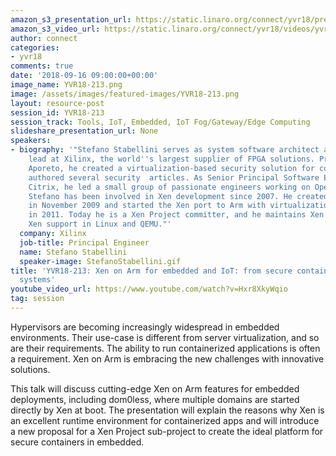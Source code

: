 ```yaml
---
amazon_s3_presentation_url: https://static.linaro.org/connect/yvr18/presentations/yvr18-213.pdf
amazon_s3_video_url: https://static.linaro.org/connect/yvr18/videos/yvr18-213.mp4
author: connect
categories:
- yvr18
comments: true
date: '2018-09-16 09:00:00+00:00'
image_name: YVR18-213.png
image: /assets/images/featured-images/YVR18-213.png
layout: resource-post
session_id: YVR18-213
session_track: Tools, IoT, Embedded, IoT Fog/Gateway/Edge Computing
slideshare_presentation_url: None
speakers:
- biography: '"Stefano Stabellini serves as system software architect and virtualization
    lead at Xilinx, the world''s largest supplier of FPGA solutions. Previously, at
    Aporeto, he created a virtualization-based security solution for containers and
    authored several security  articles. As Senior Principal Software Engineer in
    Citrix, he led a small group of passionate engineers working on Open Source projects.
    Stefano has been involved in Xen development since 2007. He created libxenlight
    in November 2009 and started the Xen port to Arm with virtualization extensions
    in 2011. Today he is a Xen Project committer, and he maintains Xen on Arm and
    Xen support in Linux and QEMU."'
  company: Xilinx
  job-title: Principal Engineer
  name: Stefano Stabellini
  speaker-image: StefanoStabellini.gif
title: 'YVR18-213: Xen on Arm for embedded and IoT: from secure containers to dom0less
  systems'
youtube_video_url: https://www.youtube.com/watch?v=Hxr8XkyWqio
tag: session
---
```


Hypervisors are becoming increasingly widespread in embedded environments. Their use-case is different from server virtualization, and so are their requirements. The ability to run containerized applications is often a requirement. Xen on Arm is embracing the new challenges with innovative solutions.

This talk will discuss cutting-edge Xen on Arm features for embedded deployments, including dom0less, where multiple domains are started directly by Xen at boot. The presentation will explain the reasons why Xen is an excellent runtime environment for containerized apps and will introduce a new proposal for a Xen Project sub-project to create the ideal platform for secure containers in embedded.
